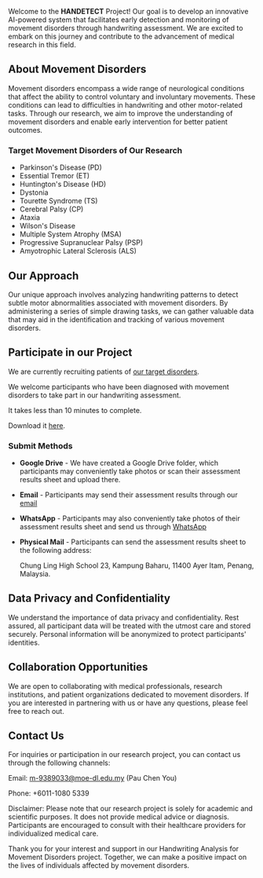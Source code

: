 <head>
   <link rel="shortcut icon" type="image/x-icon" href="favicon.ico?">
</head>

Welcome to the **HANDETECT** Project! Our goal is to develop an innovative AI-powered system that facilitates early detection and monitoring of movement disorders through handwriting assessment. We are excited to embark on this journey and contribute to the advancement of medical research in this field.

## About Movement Disorders
Movement disorders encompass a wide range of neurological conditions that affect the ability to control voluntary and involuntary movements. These conditions can lead to difficulties in handwriting and other motor-related tasks. Through our research, we aim to improve the understanding of movement disorders and enable early intervention for better patient outcomes.

### Target Movement Disorders of Our Research
- Parkinson's Disease (PD)
- Essential Tremor (ET)
- Huntington's Disease (HD)
- Dystonia
- Tourette Syndrome (TS)
- Cerebral Palsy (CP)
- Ataxia
- Wilson's Disease
- Multiple System Atrophy (MSA)
- Progressive Supranuclear Palsy (PSP)
- Amyotrophic Lateral Sclerosis (ALS)


## Our Approach
Our unique approach involves analyzing handwriting patterns to detect subtle motor abnormalities associated with movement disorders. By administering a series of simple drawing tasks, we can gather valuable data that may aid in the identification and tracking of various movement disorders.

## Participate in our Project
We are currently recruiting patients of [our target disorders](https://handetect.github.io/#target-movement-disorders-of-our-research).

We welcome participants who have been diagnosed with movement disorders to take part in our handwriting assessment. 

It takes less than 10 minutes to complete.

Download it [here](https://handetect.github.io/Handwriting-Assessment-Form.pdf).

### Submit Methods
- **Google Drive** - We have created a Google Drive folder, which participants may conveniently take photos or scan their assessment results sheet and upload there.
- **Email** - Participants may send their assessment results through our [email](m-938903@moe-dl.edu.my)
- **WhatsApp** - Participants may also conveniently take photos of their assessment results sheet and send us through [WhatsApp](https://api.whatsapp.com/send?phone=601110805339)
- **Physical Mail** - Participants can send the assessment results sheet to the following address:

  Chung Ling High School
  23, Kampung Baharu,
  11400 Ayer Itam,
  Penang, Malaysia.

## Data Privacy and Confidentiality
We understand the importance of data privacy and confidentiality. Rest assured, all participant data will be treated with the utmost care and stored securely. Personal information will be anonymized to protect participants' identities.

## Collaboration Opportunities
We are open to collaborating with medical professionals, research institutions, and patient organizations dedicated to movement disorders. If you are interested in partnering with us or have any questions, please feel free to reach out.

## Contact Us
For inquiries or participation in our research project, you can contact us through the following channels:

Email: <m-9389033@moe-dl.edu.my> (Pau Chen You)

Phone: +6011-1080 5339

Disclaimer:
Please note that our research project is solely for academic and scientific purposes. It does not provide medical advice or diagnosis. Participants are encouraged to consult with their healthcare providers for individualized medical care.

Thank you for your interest and support in our Handwriting Analysis for Movement Disorders project. Together, we can make a positive impact on the lives of individuals affected by movement disorders.





